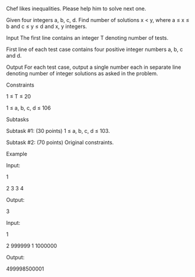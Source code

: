 Chef likes inequalities. Please help him to solve next one.

Given four integers a, b, c, d. Find number of solutions x < y, where a ≤ x ≤ b and c ≤ y ≤ d and x, y integers.

Input
The first line contains an integer T denoting number of tests.

First line of each test case contains four positive integer numbers a, b, c and d.

Output
For each test case, output a single number each in separate line denoting number of integer solutions as asked in the problem.

Constraints

1 ≤ T ≤ 20

1 ≤ a, b, c, d ≤ 106

Subtasks

Subtask #1: (30 points) 1 ≤ a, b, c, d ≤ 103.

Subtask #2: (70 points) Original constraints.

Example

Input:

1

2 3 3 4

Output:

3

Input:

1

2 999999 1 1000000

Output:

499998500001
